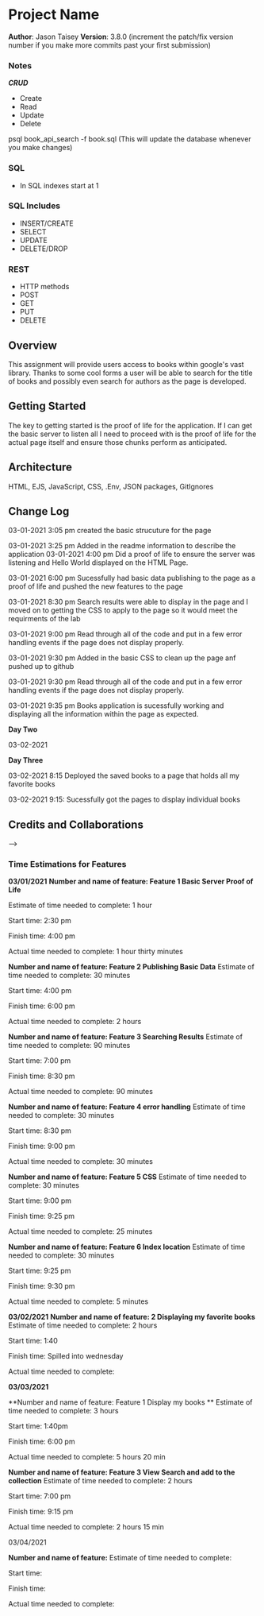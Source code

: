 # Project Name

**Author**: Jason Taisey
**Version**: 3.8.0 (increment the patch/fix version number if you make more commits past your first submission)

### Notes

***CRUD***
- Create 
- Read 
- Update
- Delete

psql book_api_search -f book.sql (This will update the database whenever you make changes)
### SQL
- In SQL indexes start at 1

### SQL Includes
- INSERT/CREATE
- SELECT
- UPDATE
- DELETE/DROP

### REST
- HTTP methods
- POST
- GET
- PUT 
- DELETE

## Overview
This assignment will provide users access to books within google's vast library. Thanks to some cool forms a user will be able to search for the title of books and possibly even search for authors as the page is developed. 

## Getting Started
The key to getting started is the proof of life for the application. If I can get the basic server to listen all I need to proceed with is the proof of life for the actual page itself and ensure those chunks perform as anticipated. 

## Architecture
HTML, EJS, JavaScript, CSS, .Env, JSON packages, GitIgnores 

## Change Log
03-01-2021 3:05 pm created the basic strucuture for the page

03-01-2021 3:25 pm Added in the readme information to describe the application
03-01-2021 4:00 pm Did a proof of life to ensure the server was listening and Hello World displayed on the HTML Page.

03-01-2021 6:00 pm Sucessfully had basic data publishing to the page as a proof of life  and pushed the new features to the page

03-01-2021 8:30 pm Search results were able to display in the page and I moved on to getting the CSS to apply to the page so it would meet the requirments of the lab

03-01-2021 9:00 pm Read through all of the code and put in a few error handling events if the page does not display properly. 

03-01-2021 9:30 pm Added in the basic CSS to clean up the page anf pushed up to github 

03-01-2021 9:30 pm Read through all of the code and put in a few error handling events if the page does not display properly. 

03-01-2021 9:35 pm Books application is sucessfully working and displaying all the information within the page as expected. 

  **Day Two**

03-02-2021 

  **Day Three**

03-02-2021 8:15 Deployed the saved books to a page that holds all my favorite books

03-02-2021 9:15: Sucessfully got the pages to display individual books 

## Credits and Collaborations
<!-- Give credit (and a link) to other people or resources that helped you build this application. -->
-->


### Time Estimations for Features

**03/01/2021**
**Number and name of feature: Feature 1 Basic Server Proof of Life**

Estimate of time needed to complete: 1 hour

Start time: 2:30 pm

Finish time: 4:00 pm

Actual time needed to complete: 1 hour thirty minutes

**Number and name of feature: Feature 2 Publishing Basic Data**
Estimate of time needed to complete: 30 minutes

Start time: 4:00 pm

Finish time: 6:00 pm

Actual time needed to complete: 2 hours 

**Number and name of feature: Feature 3 Searching Results**
Estimate of time needed to complete: 90 minutes

Start time: 7:00 pm

Finish time: 8:30 pm

Actual time needed to complete: 90 minutes

**Number and name of feature: Feature 4 error handling**
Estimate of time needed to complete: 30 minutes

Start time: 8:30 pm

Finish time: 9:00 pm

Actual time needed to complete: 30 minutes

**Number and name of feature: Feature 5 CSS**
Estimate of time needed to complete: 30 minutes

Start time: 9:00 pm

Finish time: 9:25 pm

Actual time needed to complete: 25 minutes

**Number and name of feature: Feature 6 Index location**
Estimate of time needed to complete: 30 minutes

Start time: 9:25 pm

Finish time: 9:30 pm

Actual time needed to complete: 5 minutes

**03/02/2021**
**Number and name of feature:  2 Displaying my favorite books** 
Estimate of time needed to complete: 2 hours

Start time: 1:40

Finish time: Spilled into wednesday

Actual time needed to complete:

**03/03/2021**

**Number and name of feature: Feature 1 Display my books **
Estimate of time needed to complete: 3 hours

Start time: 1:40pm

Finish time: 6:00 pm

Actual time needed to complete: 5 hours 20 min


**Number and name of feature: Feature 3 View Search and add to the collection**
Estimate of time needed to complete: 2 hours 

Start time: 7:00 pm

Finish time: 9:15 pm

Actual time needed to complete: 2 hours 15 min

03/04/2021

**Number and name of feature:**
Estimate of time needed to complete: 

Start time: 

Finish time: 

Actual time needed to complete:
